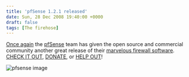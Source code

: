 ```yaml
---
title: 'pfSense 1.2.1 released'
date: Sun, 28 Dec 2008 19:40:00 +0000
draft: false
tags: [The firehose]
---
```


[Once again](http://blog.pfsense.org/?p=340) the [pfSense](http://www.pfsense.org/) team has given the open source and commercial community another great release of their [marvelous firewall software](http://www.pfsense.org/). [CHECK IT OUT](http://www.pfsense.org/index.php?option=com_content&task=view&id=58&Itemid=46), [DONATE](http://www.pfsense.org/index.php?option=com_content&task=view&id=69&Itemid=80), or [HELP OUT](http://www.pfsense.org/index.php?option=com_content&task=view&id=47&Itemid=77)!  
  
![pfsense image](http://www.pfsense.org/templates/modular_plazza/images/logo.PNG)